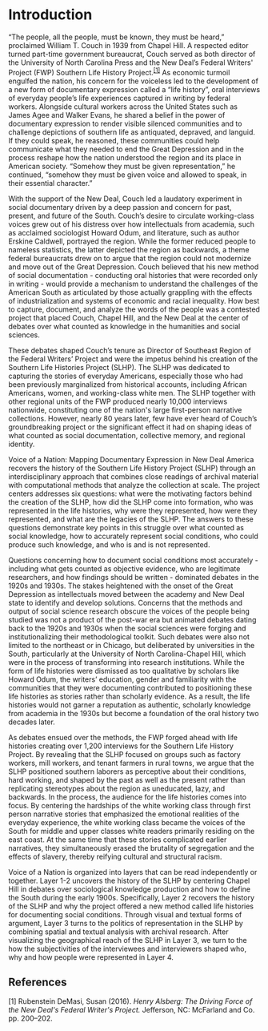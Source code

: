 # Introduction

“The people, all the people, must be known, they must be heard,” proclaimed William T. Couch in 1939
from Chapel Hill. A respected editor turned part-time government bureaucrat, Couch served as both director
of the University of North Carolina Press and the New Deal’s Federal Writers' Project (FWP) Southern Life
History Project.<sup>[[1]](#ref1)</sup> As economic turmoil engulfed the nation, his concern for the voiceless led to the
development of a new form of documentary expression called a “life history”, oral interviews of everyday
people’s life experiences captured in writing by federal workers. Alongside cultural workers across the
United States such as James Agee and Walker Evans, he shared a belief in the power of documentary
expression to render visible silenced communities and to challenge depictions of southern life as
antiquated, depraved, and languid. If they could speak, he reasoned, these communities could help
communicate what they needed to end the Great Depression and in the process reshape how the nation
understood the region and its place in American society. “Somehow they must be given representation,”
he continued, “somehow they must be given voice and allowed to speak, in their essential character.”

With the support of the New Deal, Couch led a laudatory experiment in social documentary driven by a deep passion and concern for past, present, and future of the South. Couch’s desire to circulate working-class voices grew out of his distress over how intellectuals from academia, such as acclaimed sociologist Howard Odum, and literature, such as author Erskine Caldwell, portrayed the region. While the former reduced people to nameless statistics, the latter depicted the region as backwards, a theme federal bureaucrats drew on to argue that the region could not modernize and move out of the Great Depression. Couch believed that his new method of social documentation - conducting oral histories that were recorded only in writing - would provide a mechanism to understand the challenges of the American South as articulated by those actually grappling with the effects of industrialization and systems of economic and racial inequality. How best to capture, document, and analyze the words of the people was a contested project that placed Couch, Chapel Hill, and the New Deal at the center of debates over what counted as knowledge in the humanities and social sciences.

These debates shaped Couch’s tenure as Director of Southeast Region of the Federal Writers’ Project and were the impetus behind his creation of the Southern Life Histories Project (SLHP). The SLHP was dedicated to capturing the stories of everyday Americans, especially those who had been previously marginalized from historical accounts, including African Americans, women, and working-class white men. The SLHP together with other regional units of the FWP produced nearly 10,000 interviews nationwide, constituting one of the nation's large first-person narrative collections. However, nearly 80 years later, few have ever heard of Couch’s groundbreaking project or the significant effect it had on shaping ideas of what counted as social documentation, collective memory, and regional identity.

Voice of a Nation: Mapping Documentary Expression in New Deal America recovers the history of the Southern Life History Project (SLHP) through an interdisciplinary approach that combines close readings of archival material with computational methods that analyze the collection at scale. The project centers addresses six questions: what were the motivating factors behind the creation of the SLHP,  how did the SLHP come into formation, who was represented in the life histories, why were they represented, how were they represented, and what are the legacies of the SLHP.  The answers to these questions demonstrate key points in this struggle over what counted as social knowledge, how to accurately represent social conditions, who could produce such knowledge, and who is and is not represented.

Questions concerning how to document social conditions most accurately - including what gets counted as objective evidence, who are legitimate researchers, and how findings should be written - dominated debates in the 1920s and 1930s. The stakes heightened with the onset of the Great Depression as intellectuals moved between the academy and New Deal state to identify and develop solutions. Concerns that the methods and output of social science research obscure the voices of the people being studied was not a product of the post-war era but animated debates dating back to the 1920s and 1930s when the social sciences were forging and institutionalizing their methodological toolkit.  Such debates were also not limited to the northeast or in Chicago, but deliberated by universities in the South, particularly at the University of North Carolina-Chapel Hill, which were in the process of transforming into research institutions.  While the form of life histories were dismissed as too qualitative by scholars like Howard Odum, the writers’ education, gender and familiarity with the communities that they were documenting contributed to positioning these life histories as stories rather than scholarly evidence.  As a result, the life histories would not garner a reputation as authentic, scholarly knowledge from academia in the 1930s but become a foundation of the oral history two decades later.

As debates ensued over the methods, the FWP forged ahead with life histories creating over 1,200 interviews for the Southern Life History Project.  By revealing that the SLHP focused on groups such as factory workers, mill workers, and tenant farmers in rural towns, we argue that the SLHP positioned southern laborers as perceptive about their conditions, hard working, and shaped by the past as well as the present rather than replicating stereotypes about the region as uneducated, lazy, and backwards. In the process, the audience for the life histories comes into focus. By centering the hardships of the white working class through first person narrative stories that emphasized the emotional realities of the everyday experience, the white working class became  the voices of the South for middle and upper classes white readers primarily residing on the east coast. At the same time that these stories complicated earlier narratives, they simultaneously erased the brutality of segregation and the effects of slavery, thereby reifying  cultural and structural racism.

Voice of a Nation is organized into layers that can be read independently or together. Layer 1-2 uncovers the history of the SLHP by centering Chapel Hill in debates over sociological knowledge production and how to define the South during the early 1900s. Specifically, Layer 2 recovers the history of the SLHP and why the project offered a new method called life histories for documenting social conditions. Through visual and textual forms of argument, Layer 3 turns to the politics of representation in the SLHP by combining spatial and textual analysis with archival research. After visualizing the geographical reach of the SLHP in Layer 3, we turn to the how the subjectivities of the interviewees and interviewers shaped who, why and how people were represented in Layer 4.

## References

<p id="ref1">[1] Rubenstein DeMasi, Susan (2016).
<i>Henry Alsberg: The Driving Force of the New Deal's Federal Writer's Project.</i>
Jefferson, NC: McFarland and Co. pp. 200–202. </p>
